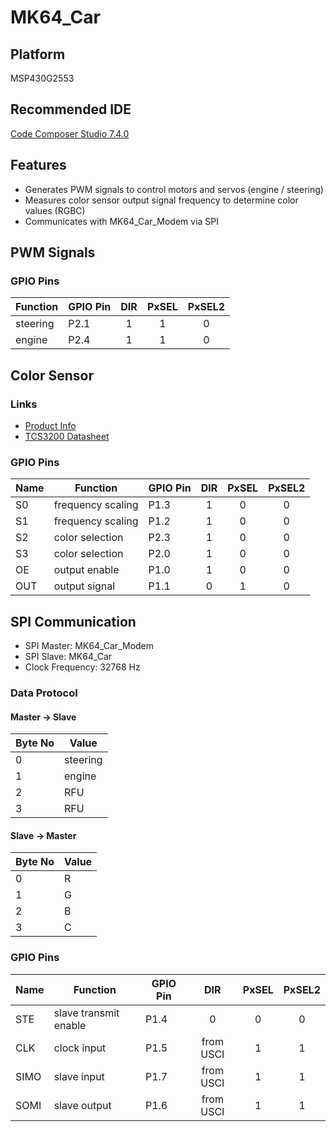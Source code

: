 # MK64_Car

## Platform
MSP430G2553

## Recommended IDE
[Code Composer Studio 7.4.0](http://processors.wiki.ti.com/index.php/Download_CCS#Code_Composer_Studio_Version_7_Downloads)

## Features
- Generates PWM signals to control motors and servos (engine / steering)
- Measures color sensor output signal frequency to determine color values (RGBC)
- Communicates with MK64_Car_Modem via SPI

## PWM Signals

### GPIO Pins

| Function | GPIO Pin | DIR     | PxSEL   | PxSEL2  |
| -------- | -------- |:-------:|:-------:|:-------:|
| steering | P2.1     | 1       | 1       | 0       |
| engine   | P2.4     | 1       | 1       | 0       |

## Color Sensor

### Links
* [Product Info](https://www.conrad.at/de/arduino-erweiterungs-platine-colorimeter-tcs3200-schwarz-1503748.html?sc.ref=Search%20Results)
* [TCS3200 Datasheet](https://www.mouser.com/catalog/specsheets/TCS3200-E11.pdf)

### GPIO Pins

| Name | Function          | GPIO Pin | DIR     | PxSEL   | PxSEL2  |
| ---- | ----------------- | -------- |:-------:|:-------:|:-------:|
| S0   | frequency scaling | P1.3     | 1       | 0       | 0       |
| S1   | frequency scaling | P1.2     | 1       | 0       | 0       |
| S2   | color selection   | P2.3     | 1       | 0       | 0       |
| S3   | color selection   | P2.0     | 1       | 0       | 0       |
| OE   | output enable     | P1.0     | 1       | 0       | 0       |
| OUT  | output signal     | P1.1     | 0       | 1       | 0       |

## SPI Communication

* SPI Master: MK64_Car_Modem
* SPI Slave: MK64_Car
* Clock Frequency: 32768 Hz

### Data Protocol

#### Master -> Slave

| Byte No | Value    | 
| ------- | -------- |
| 0       | steering |
| 1       | engine   |
| 2       | RFU      |
| 3       | RFU      |

#### Slave -> Master

| Byte No | Value    | 
| ------- | -------- |
| 0       | R        |
| 1       | G        |
| 2       | B        |
| 3       | C        |

### GPIO Pins

| Name | Function              | GPIO Pin | DIR       | PxSEL   | PxSEL2  |
| ---- | --------------------- | -------- |:---------:|:-------:|:-------:|
| STE  | slave transmit enable | P1.4     | 0         | 0       | 0       |
| CLK  | clock input           | P1.5     | from USCI | 1       | 1       |
| SIMO | slave input           | P1.7     | from USCI | 1       | 1       |
| SOMI | slave output          | P1.6     | from USCI | 1       | 1       |
